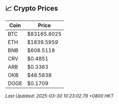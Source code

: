 ## 📈 Crypto Prices

| Coin | Price |
| ---- | ----- |
| BTC | $83165.8025 |
| ETH | $1839.5959 |
| BNB | $608.5118 |
| CRV | $0.4851 |
| ARB | $0.3363 |
| OKB | $48.5838 |
| DOGE | $0.1709 |

_Last Updated: 2025-03-30 10:23:02.79 +0800 HKT_
